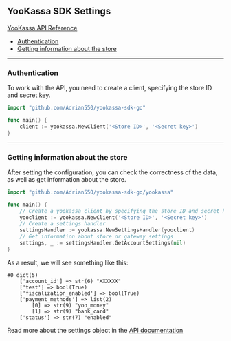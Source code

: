 ## YooKassa SDK Settings

[YooKassa API Reference](https://yookassa.ru/developers/api?lang=en)
* [Authentication](#Authentication)
* [Getting information about the store](#Getting-information-about-the-store)
---

### Authentication

To work with the API, you need to create a client, specifying the store ID and secret key.

```go
import "github.com/Adrian550/yookassa-sdk-go"

func main() {
    client := yookassa.NewClient('<Store ID>', '<Secret key>')	
}
```

---

### Getting information about the store

After setting the configuration, you can check the correctness of the data, as well as get information about the store.

```go
import "github.com/Adrian550/yookassa-sdk-go/yookassa"

func main() {
    // Create a yookassa client by specifying the store ID and secret key
    yooclient := yookassa.NewClient('<Store ID>', '<Secret key>')
    // Create a settings handler
	settingsHandler := yookassa.NewSettingsHandler(yooclient)
    // Get information about store or gateway settings
	settings, _ := settingsHandler.GetAccountSettings(nil)
}
```
As a result, we will see something like this:
```
#0 dict(5) 
    ['account_id'] => str(6) "XXXXXX"
    ['test'] => bool(True) 
    ['fiscalization_enabled'] => bool(True) 
    ['payment_methods'] => list(2) 
        [0] => str(9) "yoo_money"
        [1] => str(9) "bank_card"
    ['status'] => str(7) "enabled"
```
Read more about the settings object in the [API documentation](https://yookassa.ru/developers/api?lang=en#me_object)
